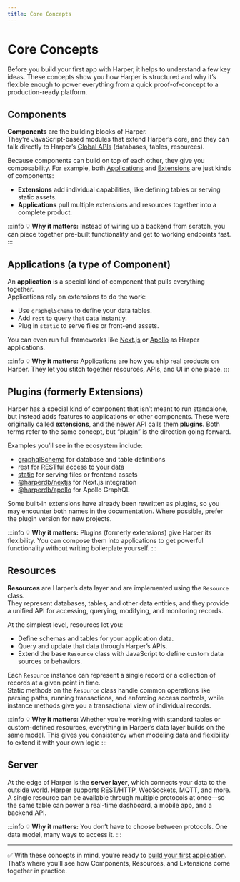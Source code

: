 ```yaml
---
title: Core Concepts
---
```


# Core Concepts

Before you build your first app with Harper, it helps to understand a few key ideas. These concepts show you how Harper is structured and why it’s flexible enough to power everything from a quick proof-of-concept to a production-ready platform.

## Components

**Components** are the building blocks of Harper.  
They’re JavaScript-based modules that extend Harper’s core, and they can talk directly to Harper’s [Global APIs](../reference/globals) (databases, tables, resources).

Because components can build on top of each other, they give you composability. For example, both [Applications](../developers/applications/) and [Extensions](../developers/components/reference#extensions) are just kinds of components:

- **Extensions** add individual capabilities, like defining tables or serving static assets.
- **Applications** pull multiple extensions and resources together into a complete product.

:::info
💡 **Why it matters:** Instead of wiring up a backend from scratch, you can piece together pre-built functionality and get to working endpoints fast.  
:::

## Applications (a type of Component)

An **application** is a special kind of component that pulls everything together.  
Applications rely on extensions to do the work:

- Use `graphqlSchema` to define your data tables.
- Add `rest` to query that data instantly.
- Plug in `static` to serve files or front-end assets.

You can even run full frameworks like [Next.js](https://github.com/HarperDB/nextjs) or [Apollo](https://github.com/HarperDB/apollo) as Harper applications.

:::info
💡 **Why it matters:** Applications are how you ship real products on Harper. They let you stitch together resources, APIs, and UI in one place.
:::

## Plugins (formerly Extensions)

Harper has a special kind of component that isn’t meant to run standalone, but instead adds features to applications or other components. These were originally called **extensions**, and the newer API calls them **plugins**. Both terms refer to the same concept, but “plugin” is the direction going forward.

Examples you’ll see in the ecosystem include:

- [graphqlSchema](../developers/components/built-in#graphqlschema) for database and table definitions
- [rest](../developers/components/built-in#rest) for RESTful access to your data
- [static](../developers/components/built-in#static) for serving files or frontend assets
- [@harperdb/nextjs](https://github.com/HarperDB/nextjs) for Next.js integration
- [@harperdb/apollo](https://github.com/HarperDB/apollo) for Apollo GraphQL

Some built-in extensions have already been rewritten as plugins, so you may encounter both names in the documentation. Where possible, prefer the plugin version for new projects.

:::info
💡 **Why it matters:** Plugins (formerly extensions) give Harper its flexibility. You can compose them into applications to get powerful functionality without writing boilerplate yourself.
:::

## Resources

**Resources** are Harper’s data layer and are implemented using the `Resource` class.  
They represent databases, tables, and other data entities, and they provide a unified API for accessing, querying, modifying, and monitoring records.

At the simplest level, resources let you:

- Define schemas and tables for your application data.
- Query and update that data through Harper’s APIs.
- Extend the base `Resource` class with JavaScript to define custom data sources or behaviors.

Each `Resource` instance can represent a single record or a collection of records at a given point in time.  
Static methods on the `Resource` class handle common operations like parsing paths, running transactions, and enforcing access controls, while instance methods give you a transactional view of individual records.

:::info
💡 **Why it matters:** Whether you’re working with standard tables or custom-defined resources, everything in Harper’s data layer builds on the same model. This gives you consistency when modeling data and flexibility to extend it with your own logic
:::

## Server

At the edge of Harper is the **server layer**, which connects your data to the outside world. Harper supports REST/HTTP, WebSockets, MQTT, and more. A single resource can be available through multiple protocols at once—so the same table can power a real-time dashboard, a mobile app, and a backend API.

:::info
💡 **Why it matters:** You don’t have to choose between protocols. One data model, many ways to access it.
:::

---

✅ With these concepts in mind, you’re ready to [build your first application](../getting-started/quickstart). That’s where you’ll see how Components, Resources, and Extensions come together in practice.
